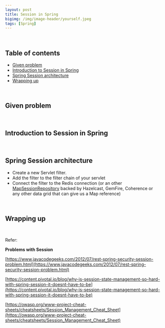 ```yaml
---
layout: post
title: Session in Spring
bigimg: /img/image-header/yourself.jpeg
tags: [Spring]
---
```





<br>

## Table of contents
- [Given problem](#given-problem)
- [Introduction to Session in Spring](#introduction-to-session-in-spring)
- [Spring Session architecture](#spring-session-architecture)
- [Wrapping up](#wrapping-up)


<br>

## Given problem






<br>

## Introduction to Session in Spring






<br>

## Spring Session architecture

- Create a new Servlet filter.
- Add the filter to the filter chain of your servlet
- Connect the filter to the Redis connection (or an other [MapSessionRepository](https://docs.spring.io/spring-session/docs/1.0.1.RELEASE/reference/html5/#api-mapsessionrepository) backed by Hazelcast, GemFire, Coherence or any other data grid that can give us a Map reference)






<br>

## Wrapping up




<br>

Refer:

**Problems with Session**

[https://www.javacodegeeks.com/2012/07/rest-spring-security-session-problem.html](https://www.javacodegeeks.com/2012/07/rest-spring-security-session-problem.html)

[https://content.pivotal.io/blog/why-is-session-state-management-so-hard-with-spring-session-it-doesnt-have-to-be](https://content.pivotal.io/blog/why-is-session-state-management-so-hard-with-spring-session-it-doesnt-have-to-be)

[https://owasp.org/www-project-cheat-sheets/cheatsheets/Session_Management_Cheat_Sheet](https://owasp.org/www-project-cheat-sheets/cheatsheets/Session_Management_Cheat_Sheet)